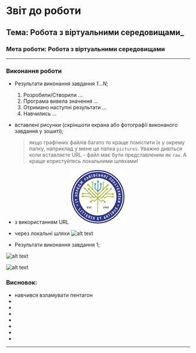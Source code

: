 # Звіт до роботи
## Тема: Робота з віртуальними середовищами_
### Мета роботи: Робота з віртуальними середовищами

---
### Виконання роботи
* Результати виконання завдання *1...N*;
    1. Розробили/Створили ...
    1. Програма вивела значення ...
    1. Отримано наступні результати ...
    1. Навчились ...
* вставлені рисунки (скріншоти екрана або фотографії виконаного завдання у зошиті);
    > якщо графічних файлів багато то краще помістити їх у  окрему папку, наприклад у мене це папка `pictures`. Уважно   дивіться коли вставляєте URL - файл має бути представленим    як `raw`. А краще користуйтесь локальними шляхами!

* з використанням URL ![alt text](https://github.com/BobasB/it_college/raw/main/reports/pictures/logo-lit.jpg "ІТ Коледж")
    
* через локальні шляхи ![alt text](./pictures/logo-lit.jpg "ІТ Коледж")

-  Результати виконання завдання 1;

![alt text](https://i.imgur.com/aO544JC.png)
            

![alt text](https://i.imgur.com/aO544JC.png)

### Висновок: 


-  навчився взламувати пентагон 
-  
-  
-  
-  
-  
-  
-  
---